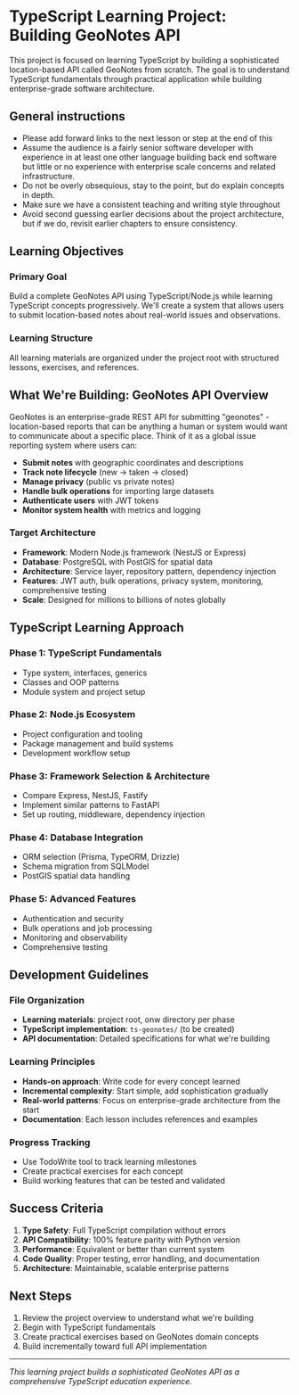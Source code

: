 # TypeScript Learning Project: Building GeoNotes API

This project is focused on learning TypeScript by building a sophisticated location-based API called GeoNotes from scratch. The goal is to understand TypeScript fundamentals through practical application while building enterprise-grade software architecture.

## General instructions
- Please add forward links to the next lesson or step at the end of this 
- Assume the audience is a fairly senior software developer with experience in at least one other language building back end software but little or no experience with enterprise scale concerns and related infrastructure.
- Do not be overly obsequious, stay to the point, but do explain concepts in depth. 
- Make sure we have a consistent teaching and writing style throughout
- Avoid second guessing earlier decisions about the project architecture, but if we do, revisit earlier chapters to ensure consistency.

## Learning Objectives

### Primary Goal
Build a complete GeoNotes API using TypeScript/Node.js while learning TypeScript concepts progressively. We'll create a system that allows users to submit location-based notes about real-world issues and observations.

### Learning Structure
All learning materials are organized under the project root with structured lessons, exercises, and references.

## What We're Building: GeoNotes API Overview
GeoNotes is an enterprise-grade REST API for submitting "geonotes" - location-based reports that can be anything a human or system would want to communicate about a specific place. Think of it as a global issue reporting system where users can:

- **Submit notes** with geographic coordinates and descriptions
- **Track note lifecycle** (new → taken → closed)
- **Manage privacy** (public vs private notes)
- **Handle bulk operations** for importing large datasets
- **Authenticate users** with JWT tokens
- **Monitor system health** with metrics and logging

### Target Architecture
- **Framework**: Modern Node.js framework (NestJS or Express)
- **Database**: PostgreSQL with PostGIS for spatial data
- **Architecture**: Service layer, repository pattern, dependency injection
- **Features**: JWT auth, bulk operations, privacy system, monitoring, comprehensive testing
- **Scale**: Designed for millions to billions of notes globally

## TypeScript Learning Approach

### Phase 1: TypeScript Fundamentals
- Type system, interfaces, generics
- Classes and OOP patterns
- Module system and project setup

### Phase 2: Node.js Ecosystem
- Project configuration and tooling
- Package management and build systems
- Development workflow setup

### Phase 3: Framework Selection & Architecture
- Compare Express, NestJS, Fastify
- Implement similar patterns to FastAPI
- Set up routing, middleware, dependency injection

### Phase 4: Database Integration
- ORM selection (Prisma, TypeORM, Drizzle)
- Schema migration from SQLModel
- PostGIS spatial data handling

### Phase 5: Advanced Features
- Authentication and security
- Bulk operations and job processing
- Monitoring and observability
- Comprehensive testing

## Development Guidelines

### File Organization
- **Learning materials**: project root, onw directory per phase
- **TypeScript implementation**: `ts-geonotes/` (to be created)
- **API documentation**: Detailed specifications for what we're building

### Learning Principles
- **Hands-on approach**: Write code for every concept learned
- **Incremental complexity**: Start simple, add sophistication gradually
- **Real-world patterns**: Focus on enterprise-grade architecture from the start
- **Documentation**: Each lesson includes references and examples

### Progress Tracking
- Use TodoWrite tool to track learning milestones
- Create practical exercises for each concept
- Build working features that can be tested and validated

## Success Criteria
1. **Type Safety**: Full TypeScript compilation without errors
2. **API Compatibility**: 100% feature parity with Python version
3. **Performance**: Equivalent or better than current system
4. **Code Quality**: Proper testing, error handling, and documentation
5. **Architecture**: Maintainable, scalable enterprise patterns

## Next Steps
1. Review the project overview to understand what we're building
2. Begin with TypeScript fundamentals
3. Create practical exercises based on GeoNotes domain concepts
4. Build incrementally toward full API implementation

---

*This learning project builds a sophisticated GeoNotes API as a comprehensive TypeScript education experience.*